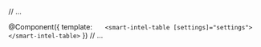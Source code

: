 // ...

@Component({
template: `    <smart-intel-table [settings]="settings"></smart-intel-table>
 `
})
// ...
